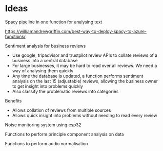 # Ideas

Spacy pipeline in one function for analysing text

https://williamandrewgriffin.com/best-way-to-deploy-spacy-to-azure-functions/

Sentiment analysis for business reviews
- Use google, tripadvisor and trustpilot review APIs to collate reviews of a business into a central database
- For large businesses, it may be hard to read over all reviews. We need a way of analysing them quickly
- Any time the database is updated, a function performs sentiment analysis on the last 15 (adjustable) reviews, allowing the 
business owner to get insight into problems quickly
- Also classify the problematic reviews into categories

Benefits
- Allows collation of reviews from multiple sources
- Allows quick insight into problems without needing to read every review

Noise monitoring system using esp32 

Functions to perform principle component analysis on data

Functions to perform audio normalisation